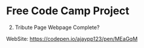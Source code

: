 # Free Code Camp Project

2) Tribute Page Webpage Complete?

WebSite: https://codepen.io/ajaypp123/pen/MEaGqM